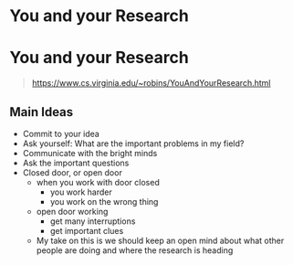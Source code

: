 # You and your Research


# You and your Research

> https://www.cs.virginia.edu/~robins/YouAndYourResearch.html

## Main Ideas
- Commit to your idea
- Ask yourself: What are the important problems in my field?
- Communicate with the bright minds
- Ask the important questions
- Closed door, or open door
  - when you work with door closed
    - you work harder
    - you work on the wrong thing
  - open door working
    - get many interruptions
    - get important clues
  - My take on this is we should keep an open mind about what other people are doing and where the research is heading

